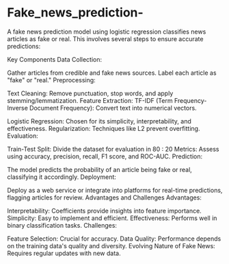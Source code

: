 # Fake_news_prediction-
A fake news prediction model using logistic regression classifies news articles as fake or real. This involves several steps to ensure accurate predictions:

Key Components
Data Collection:

Gather articles from credible and fake news sources.
Label each article as "fake" or "real."
Preprocessing:

Text Cleaning: Remove punctuation, stop words, and apply stemming/lemmatization.
Feature Extraction:
TF-IDF (Term Frequency-Inverse Document Frequency): Convert text into numerical vectors.

Logistic Regression: Chosen for its simplicity, interpretability, and effectiveness.
Regularization: Techniques like L2 prevent overfitting.
Evaluation:

Train-Test Split: Divide the dataset for evaluation in 80 : 20
Metrics: Assess using accuracy, precision, recall, F1 score, and ROC-AUC.
Prediction:

The model predicts the probability of an article being fake or real, classifying it accordingly.
Deployment:

Deploy as a web service or integrate into platforms for real-time predictions, flagging articles for review.
Advantages and Challenges
Advantages:

Interpretability: Coefficients provide insights into feature importance.
Simplicity: Easy to implement and efficient.
Effectiveness: Performs well in binary classification tasks.
Challenges:

Feature Selection: Crucial for accuracy.
Data Quality: Performance depends on the training data's quality and diversity.
Evolving Nature of Fake News: Requires regular updates with new data.





